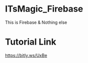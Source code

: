 # ITsMagic_Firebase
This is Firebase &amp; Nothing else


# Tutorial Link 
<a>https://bitly.ws/UxBe</a>
